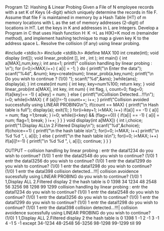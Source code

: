 Program 12: Hashing & Linear Probing
Given a File of N employee records with a set K of Keys (4-digit) which uniquely determine the records in file F. Assume that file F is maintained in memory by a Hash Table (HT) of m memory locations with L as the set of memory addresses (2-digit) of locations in HT. Let the keys in K and addresses in L are Integers. Develop a Program in C that uses Hash function H: K →L as H(K)=K mod m (remainder method), and implement hashing technique to map a given key K to the address space L. Resolve the collision (if any) using linear probing.

#include <stdio.h>
#include <stdlib.h>
#define MAX 100
int create(int);
void display (int[]);
void linear_prob(int [], int , int );
int main()
{ int a[MAX],num,key,i;
int ans=1;
printf(" collision handling by linear probing : \n");
for (i=0;i<MAX;i++)
{ a[i] = -1;
}
do
{ printf("\n Enter the data");
scanf("%4d", &num);
key=create(num);
linear_prob(a,key,num);
printf("\n Do you wish to continue ? (1/0) ");
scanf("%d",&ans);
}while(ans);
display(a);
}
int create(int num)
{ int key;
key=num%100;
return key;
}
void linear_prob(int a[MAX], int key, int num)
{ int flag, i, count=0;
flag=0;
if(a[key]== -1)
{ a[key] = num;
}
else
{ printf("\nCollision Detected...!!!\n");
i=0;
while(i<MAX)
{ if (a[i]!=-1)
count++;
i++;
}
printf("Collision avoided successfully using LINEAR PROBING\n");
if(count == MAX)
{
printf("\n Hash table is full");
display(a);
exit(1);
}
for(i=key+1; i<MAX; i++)
if(a[i] == -1)
{
a[i] = num;
flag =1;break;
}
i=0;
while((i<key) && (flag==0))
{ if(a[i] == -1)
{
a[i] = num;
flag=1;
break;
}
i++;
}
}
}
void display(int a[MAX])
{ int i,choice;
printf("1.Display ALL\n 2.Filtered Display\n");
scanf("%d",&choice);
if(choice==1)
{ printf("\n the hash table is\n");
for(i=0; i<MAX; i++)
printf("\n %d %d ", i, a[i]);
}
else
{ printf("\n the hash table is\n");
for(i=0; i<MAX; i++)
if(a[i]!=-1)
{ printf("\n %d %d ", i, a[i]);
continue;
}
}
}

OUTPUT –
collision handling by linear probing :
entr the datal1234
do you wish to continue? (1/0) 1
entr the datal2548
do you wish to continue? (1/0) 1
entr the datal3256
do you wish to continue? (1/0) 1
entr the datal1299
do you wish to continue? (1/0) 1
entr the datal1298
do you wish to continue? (1/0) 1
entr the datal398
collision detected...!!!|
collision avoidence sucessfully using LINEAR PROBING
do you wish to continue? (1/0) 1
1,Display ALL
2.Filtered display
2
the hash table is 
0 1398
34 1234
48 2548
56 3256
98 1298
99 1299
collision handling by linear probing :
entr the datal1234
do you wish to continue? (1/0) 1
entr the datal2548
do you wish to continue? (1/0) 1
entr the datal3256
do you wish to continue? (1/0) 1
entr the datal1299
do you wish to continue? (1/0) 1
entr the datal1298
do you wish to continue? (1/0) 1
entr the datal398
collision detected...!!!|
collision avoidence sucessfully using LINEAR PROBING
do you wish to continue? (1/0) 1
1,Display ALL
2.Filtered display
2
the hash table is 
0 1398
1 -1
2 -1
3 -1
4 -1
5 -1
except 34-1234 48-2548 56-3256 98-1298 99-1299
till 99


 
 
 
 
